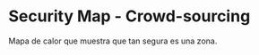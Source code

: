 Security Map - Crowd-sourcing
========================
Mapa de calor que muestra que tan segura es una zona.
